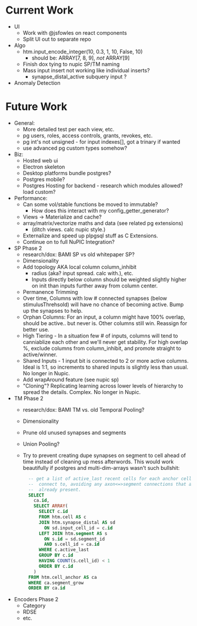 # Current Work

* UI
  * Work with @jsfowles on react components
  * Split UI out to separate repo
* Algo
  * htm.input_encode_integer(10, 0.3, 1, 10, False, 10)
    * should be: ARRAY[7, 8, 9], *not* ARRAY[9]
  * Finish dox tying to nupic SP/TM naming
  * Mass input insert not working like individual inserts?
    * synapse_distal_active subquery input ?
* Anomaly Detection

# Future Work

* General:
  * More detailed test per each view, etc.
  * pg users, roles, access controls, grants, revokes, etc.
  * pg int's not unsigned - for input indexes[], got a trinary if wanted
  * use advanced pg custom types somehow?  
* Biz:
  * Hosted web ui
  * Electron skeleton
  * Desktop platforms bundle postgres?
  * Postgres mobile?
  * Postgres Hosting for backend - research which modules allowed? load custom?
* Performance: 
  * Can some vol/stable functions be moved to immutable?
    * How does this interact with my config_getter_generator?
  * Views -> Materialize and cache?
  * array/matrix/vectorize maths and data (see related pg extensions)
    * (ditch views. calc nupic style.)
  * Externalize and speed up plpgsql stuff as C Extensions.
  * Continue on to full NuPIC Integration?
* SP Phase 2
  * research/dox: BAMI SP vs old whitepaper SP?
  * Dimensionality
  * Add topology AKA local column column_inhibit 
    * radius (aka? input spread. calc with.), etc.
    * Inputs directly below column should be weighted slightly higher on init
      than inputs further away from column center.
  * Permanence Trimming
  * Over time, Columns with low # connected synapses (below stimulusThrehsold)
    will have no chance of becoming active.  Bump up the synapses to help. 
  * Orphan Columns: For an input, a column might have 100% overlap, should
    be active.. but never is. Other columns still win. Reassign for better use.
  * High Tiering - In a situation few # of inputs, columns will tend to 
    canniablize each other and we'll never get stability. For high overlap %,
    exclude columns from column_inhibit, and promote straight to active/winner.
  * Shared Inputs - 1 input bit is connected to 2 or more active columns.
    Ideal is 1:1, so increments to shared inputs is slightly less than usual.
    No longer in Nupic.
  * Add wrapAround feature (see nupic sp)
  * "Cloning"? Replicating learning across lower levels of hierarchy to spread
    the details. Complex. No longer in Nupic.
* TM Phase 2
  * research/dox: BAMI TM vs. old Temporal Pooling?
  * Dimensionality
  * Prune old unused synapses and segments
  * Union Pooling? 
  * Try to prevent creating dupe synapses on segment to cell ahead of
    time instead of cleaning up mess afterwords. This would work beautifully
    if postgres and multi-dim-arrays wasn't such bullshit:

    ```sql
      -- get a list of active_last recent cells for each anchor cell to 
      --  connect to, avoiding any axon<=>segment connections that are
      --  already present.
      SELECT
        ca.id,  
        SELECT ARRAY(
          SELECT c.id
          FROM htm.cell AS c
          JOIN htm.synapse_distal AS sd
            ON sd.input_cell_id = c.id
          LEFT JOIN htm.segment AS s
            ON s.id = sd.segment_id
            AND s.cell_id = ca.id
          WHERE c.active_last
          GROUP BY c.id
          HAVING COUNT(s.cell_id) < 1
          ORDER BY c.id
        )
      FROM htm.cell_anchor AS ca
      WHERE ca.segment_grow
      ORDER BY ca.id
    ```
* Encoders Phase 2
  * Category
  * RDSE
  * etc.

